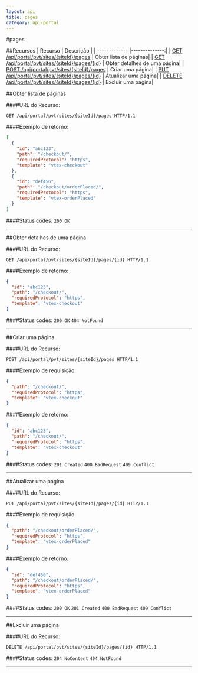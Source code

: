 ```yaml
---
layout: api
title: pages
category: api-portal
---
```


#pages


##Recursos
| Recurso       | Descrição     |
| ------------- |--------------:|
| [GET /api/portal/pvt/sites/{siteId}/pages](#obter-lista-de-páginas)  | Obter lista de páginas|
| [GET /api/portal/pvt/sites/{siteId}/pages/{id}](#obter-detalhes-de-uma-página)  | Obter detalhes de uma página|
| [POST /api/portal/pvt/sites/{siteId}/pages](#criar-uma-página)  | Criar uma página|
| [PUT /api/portal/pvt/sites/{siteId}/pages/{id}](#atualizar-uma-página)  | Atualizar uma página|
| [DELETE /api/portal/pvt/sites/{siteId}/pages/{id}](#excluir-uma-página)  | Excluir uma página|

##Obter lista de páginas

####URL do Recurso:
```http
GET /api/portal/pvt/sites/{siteId}/pages HTTP/1.1
```

####Exemplo de retorno:
```json
[
  {
    "id": "abc123",
    "path": "/checkout/",
    "requiredProtocol": "https",
    "template": "vtex-checkout"
  },
  {
    "id": "def456",
    "path": "/checkout/orderPlaced/",
    "requiredProtocol": "https",
    "template": "vtex-orderPlaced"
  }
]
```
####Status codes: `200 OK` 

---

##Obter detalhes de uma página

####URL do Recurso:
```http
GET /api/portal/pvt/sites/{siteId}/pages/{id} HTTP/1.1
```

####Exemplo de retorno:
```json
{
  "id": "abc123",
  "path": "/checkout/",
  "requiredProtocol": "https",
  "template": "vtex-checkout"
}
```
####Status codes: `200 OK` `404 NotFound` 

---

##Criar uma página

####URL do Recurso:
```http
POST /api/portal/pvt/sites/{siteId}/pages HTTP/1.1
```

####Exemplo de requisição:
```json
{
  "path": "/checkout/",
  "requiredProtocol": "https",
  "template": "vtex-checkout"
}
```
####Exemplo de retorno:
```json
{
  "id": "abc123",
  "path": "/checkout/",
  "requiredProtocol": "https",
  "template": "vtex-checkout"
}
```
####Status codes: `201 Created` `400 BadRequest` `409 Conflict` 

---

##Atualizar uma página

####URL do Recurso:
```http
PUT /api/portal/pvt/sites/{siteId}/pages/{id} HTTP/1.1
```

####Exemplo de requisição:
```json
{
  "path": "/checkout/orderPlaced/",
  "requiredProtocol": "https",
  "template": "vtex-orderPlaced"
}
```
####Exemplo de retorno:
```json
{
  "id": "def456",
  "path": "/checkout/orderPlaced/",
  "requiredProtocol": "https",
  "template": "vtex-orderPlaced"
}
```
####Status codes: `200 OK` `201 Created` `400 BadRequest` `409 Conflict` 

---

##Excluir uma página

####URL do Recurso:
```http
DELETE /api/portal/pvt/sites/{siteId}/pages/{id} HTTP/1.1
```

####Status codes: `204 NoContent` `404 NotFound` 

---

